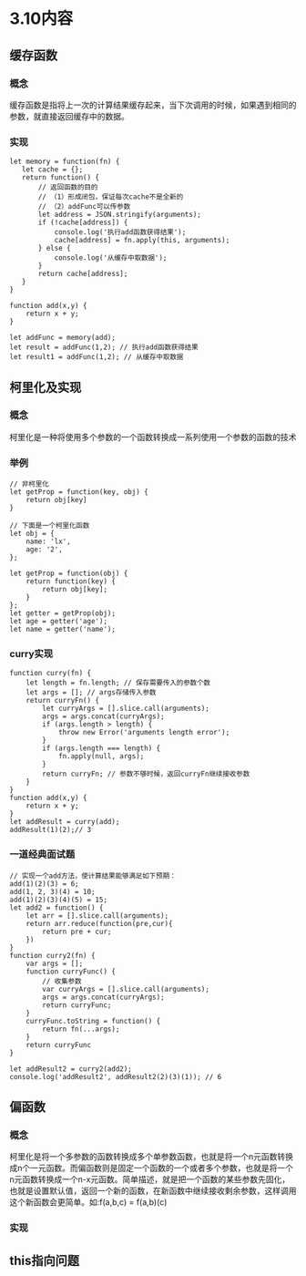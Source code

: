 # 3.10内容

## 缓存函数
### 概念
缓存函数是指将上一次的计算结果缓存起来，当下次调用的时候，如果遇到相同的参数，就直接返回缓存中的数据。
### 实现
```JS
let memory = function(fn) {
   let cache = {};
   return function() {
       // 返回函数的目的
       // （1）形成闭包，保证每次cache不是全新的
       // （2）addFunc可以传参数
       let address = JSON.stringify(arguments);
       if (!cache[address]) {
           console.log('执行add函数获得结果');
           cache[address] = fn.apply(this, arguments);
       } else {
           console.log('从缓存中取数据');
       }
       return cache[address];
   }
}

function add(x,y) {
    return x + y;
}

let addFunc = memory(add);
let result = addFunc(1,2); // 执行add函数获得结果
let result1 = addFunc(1,2); // 从缓存中取数据
```

## 柯里化及实现
### 概念
柯里化是一种将使用多个参数的一个函数转换成一系列使用一个参数的函数的技术
### 举例
```JS
// 非柯里化
let getProp = function(key, obj) {
    return obj[key]
}
```
```JS
// 下面是一个柯里化函数
let obj = {
    name: 'lx',
    age: '2',
};

let getProp = function(obj) {
    return function(key) {
        return obj[key];
    }
};
let getter = getProp(obj);
let age = getter('age');
let name = getter('name');
```
### curry实现
```JS
function curry(fn) {
    let length = fn.length; // 保存需要传入的参数个数
    let args = []; // args存储传入参数
    return curryFn() {
        let curryArgs = [].slice.call(arguments);
        args = args.concat(curryArgs);
        if (args.length > length) {
            throw new Error('arguments length error');
        }
        if (args.length === length) {
            fn.apply(null, args);
        }
        return curryFn; // 参数不够时候，返回curryFn继续接收参数
    }
}
function add(x,y) {
    return x + y;
}
let addResult = curry(add);
addResult(1)(2);// 3
```
### 一道经典面试题
```JS
// 实现一个add方法，使计算结果能够满足如下预期：
add(1)(2)(3) = 6;
add(1, 2, 3)(4) = 10;
add(1)(2)(3)(4)(5) = 15;
let add2 = function() {
    let arr = [].slice.call(arguments);
    return arr.reduce(function(pre,cur){
        return pre + cur;
    })
}
function curry2(fn) {
    var args = [];
    function curryFunc() {
        // 收集参数
        var curryArgs = [].slice.call(arguments);
        args = args.concat(curryArgs);
        return curryFunc;
    }
    curryFunc.toString = function() {
        return fn(...args);
    }
    return curryFunc
}

let addResult2 = curry2(add2);
console.log('addResult2', addResult2(2)(3)(1)); // 6
```
## 偏函数
### 概念
柯里化是将一个多参数的函数转换成多个单参数函数，也就是将一个n元函数转换成n个一元函数。而偏函数则是固定一个函数的一个或者多个参数，也就是将一个n元函数转换成一个n-x元函数。简单描述，就是把一个函数的某些参数先固化，也就是设置默认值，返回一个新的函数，在新函数中继续接收剩余参数，这样调用这个新函数会更简单。如:f(a,b,c) = f(a,b)(c)
### 实现

## this指向问题
<a href="https://juejin.im/post/5e20129d6fb9a0300a450273"></a>